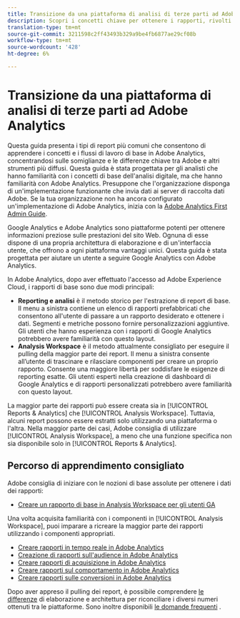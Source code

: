 ```yaml
---
title: Transizione da una piattaforma di analisi di terze parti ad Adobe Analytics
description: Scopri i concetti chiave per ottenere i rapporti, rivolti agli utenti che hanno familiarità con altre piattaforme, come Google Analytics.
translation-type: tm+mt
source-git-commit: 3211598c2ff43493b329a9be4fb6877ae29cf08b
workflow-type: tm+mt
source-wordcount: '428'
ht-degree: 6%

---
```



# Transizione da una piattaforma di analisi di terze parti ad Adobe Analytics

Questa guida presenta i tipi di report più comuni che consentono di apprendere i concetti e i flussi di lavoro di base in Adobe Analytics, concentrandosi sulle somiglianze e le differenze chiave tra Adobe e altri strumenti più diffusi. Questa guida è stata progettata per gli analisti che hanno familiarità con i concetti di base dell&#39;analisi digitale, ma che hanno familiarità con Adobe Analytics. Presuppone che l&#39;organizzazione disponga di un&#39;implementazione funzionante che invia dati ai server di raccolta dati Adobe. Se la tua organizzazione non ha ancora configurato un&#39;implementazione di Adobe Analytics, inizia con la [Adobe Analytics First Admin Guide](/help/admin/admin-console/first-admin-guide.md).

Google Analytics e Adobe Analytics sono piattaforme potenti per ottenere informazioni preziose sulle prestazioni del sito Web. Ognuna di esse dispone di una propria architettura di elaborazione e di un&#39;interfaccia utente, che offrono a ogni piattaforma vantaggi unici. Questa guida è stata progettata per aiutare un utente a seguire Google Analytics con Adobe Analytics.

In Adobe Analytics, dopo aver effettuato l&#39;accesso ad Adobe Experience Cloud, i rapporti di base sono due modi principali:

* **Reporting e analisi** è il metodo storico per l&#39;estrazione di report di base. Il menu a sinistra contiene un elenco di rapporti prefabbricati che consentono all&#39;utente di passare a un rapporto desiderato e ottenere i dati. Segmenti e metriche possono fornire personalizzazioni aggiuntive. Gli utenti che hanno esperienza con i rapporti di Google Analytics potrebbero avere familiarità con questo layout.
* **Analysis Workspace** è il metodo attualmente consigliato per eseguire il pulling della maggior parte dei report. Il menu a sinistra consente all’utente di trascinare e rilasciare componenti per creare un proprio rapporto. Consente una maggiore libertà per soddisfare le esigenze di reporting esatte. Gli utenti esperti nella creazione di dashboard di Google Analytics e di rapporti personalizzati potrebbero avere familiarità con questo layout.

La maggior parte dei rapporti può essere creata sia in [!UICONTROL Reports & Analytics] che [!UICONTROL Analysis Workspace]. Tuttavia, alcuni report possono essere estratti solo utilizzando una piattaforma o l&#39;altra. Nella maggior parte dei casi, Adobe consiglia di utilizzare [!UICONTROL Analysis Workspace], a meno che una funzione specifica non sia disponibile solo in [!UICONTROL Reports & Analytics].

## Percorso di apprendimento consigliato

Adobe consiglia di iniziare con le nozioni di base assolute per ottenere i dati dei rapporti:

* [Creare un rapporto di base in Analysis Workspace per gli utenti GA](reports/create-report.md)

Una volta acquisita familiarità con i componenti in [!UICONTROL Analysis Workspace], puoi imparare a ricreare la maggior parte dei rapporti utilizzando i componenti appropriati.

* [Creare rapporti in tempo reale in Adobe Analytics](reports/realtime-reports.md)
* [Creazione di rapporti sull&#39;audience in Adobe Analytics](reports/audience-reports.md)
* [Creare rapporti di acquisizione in Adobe Analytics](reports/acquisition-reports.md)
* [Creare rapporti sul comportamento in Adobe Analytics](reports/behavior-reports.md)
* [Creare rapporti sulle conversioni in Adobe Analytics](reports/conversions-reports.md)

Dopo aver appreso il pulling dei report, è possibile comprendere [le differenze](processing-differences.md) di elaborazione e architettura per riconciliare i diversi numeri ottenuti tra le piattaforme. Sono inoltre disponibili [le domande frequenti](faq.md) .
